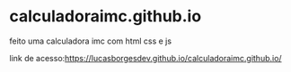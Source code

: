 # calculadoraimc.github.io
feito uma calculadora imc com html css e js


link de acesso:https://lucasborgesdev.github.io/calculadoraimc.github.io/
